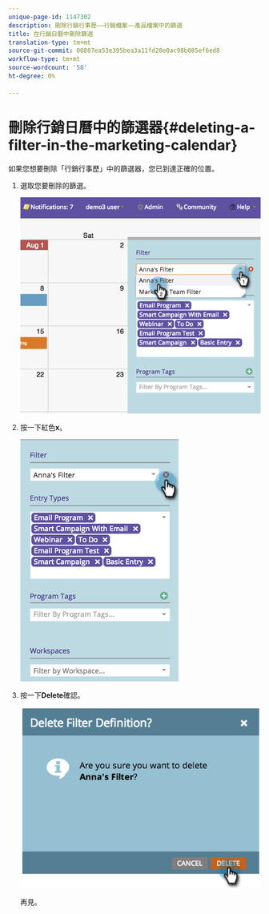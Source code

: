 ```yaml
---
unique-page-id: 1147302
description: 刪除行銷行事歷——行銷檔案——產品檔案中的篩選
title: 在行銷日曆中刪除篩選
translation-type: tm+mt
source-git-commit: 00887ea53e395bea3a11fd28e0ac98b085ef6ed8
workflow-type: tm+mt
source-wordcount: '58'
ht-degree: 0%

---
```



# 刪除行銷日曆中的篩選器{#deleting-a-filter-in-the-marketing-calendar}

如果您想要刪除「行銷行事歷」中的篩選器，您已到達正確的位置。

1. 選取您要刪除的篩選。

   ![](assets/image2014-9-24-11-3a27-3a32.png)

1. 按一下紅色&#x200B;**x**。

   ![](assets/image2014-9-24-11-3a27-3a36.png)

1. 按一下&#x200B;**Delete**&#x200B;確認。

   ![](assets/image2014-9-24-11-3a27-3a42.png)

   再見。


